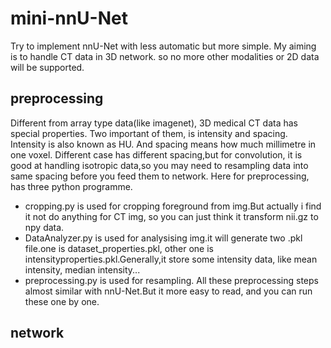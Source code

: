

# mini-nnU-Net

Try to implement nnU-Net with less automatic but more simple.
My aiming is to handle CT data in 3D network. so no more other modalities or 2D data will be supported.

## preprocessing

Different from array type data(like imagenet), 3D medical CT data has special properties. Two important of them, is intensity and spacing.
Intensity is also known as HU. And spacing means how much millimetre in one voxel. Different case has different spacing,but for convolution, it is good at handling isotropic data,so you may need to resampling data into same spacing before you feed them to network.
Here for preprocessing, has three python programme.

* cropping.py is used for cropping foreground from img.But actually i find it not do anything for CT img, so you can just think it transform nii.gz to npy data.
* DataAnalyzer.py is used for analysising img.it will generate two .pkl file.one is dataset_properties.pkl, other one is intensityproperties.pkl.Generally,it store some intensity data, like mean intensity, median intensity...
* preprocessing.py is used for resampling.
All these preprocessing steps almost similar with nnU-Net.But it more easy to read, and you can run these one by one.

## network



